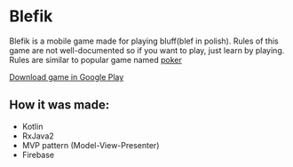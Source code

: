 # Blefik
Blefik is a mobile game made for playing bluff(blef in polish).
Rules of this game are not well-documented so if you want to play, just learn by playing.
Rules are similar to popular game named [poker](https://en.wikipedia.org/wiki/Poker)

[Download game in Google Play](https://play.google.com/store/apps/details?id=com.konradpekala.blefik)

## How it was made:
  - Kotlin
  - RxJava2
  - MVP pattern (Model-View-Presenter)
  - Firebase
